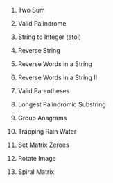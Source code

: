 1. Two Sum

2. Valid Palindrome

3. String to Integer \(atoi\)

4. Reverse String

5. Reverse Words in a String

6. Reverse Words in a String II

7. Valid Parentheses

8. Longest Palindromic Substring

9. Group Anagrams

10. Trapping Rain Water

11. Set Matrix Zeroes

12. Rotate Image

13. Spiral Matrix

  


